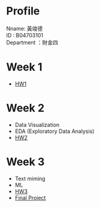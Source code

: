 # Profile
Nname: 黃竣德 <br />
ID : B04703101 <br />
Department ：財金四 <br />

# Week 1

* [HW1](https://htmlpreview.github.io/?https://github.com/B04703101/Data_Science_Programming/blob/master/HW1.html)

# Week 2
* Data Visualization
* EDA (Exploratory Data Analysis)
* [HW2](https://htmlpreview.github.io/?https://github.com/B04703101/Data_Science_Programming/blob/master/HW2.html)


# Week 3
* Text miming
* ML
* [HW3](https://htmlpreview.github.io/?https://github.com/B04703101/Data_Science_Programming/blob/master/hw3.html)
* [Final Project](https://htmlpreview.github.io/?https://github.com/B04703101/Data_Science_Programming/blob/master/project.html)




